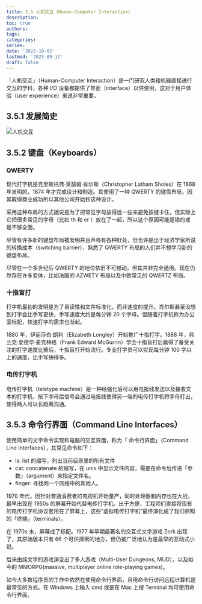 ```yaml
---
title: 3.5 人机交互（Human-Computer Interaction）
description: 
toc: true
authors:
tags:
categories:
series:
date: '2022-10-02'
lastmod: '2023-09-17'
draft: false
---
```

「人机交互」（Human-Computer Interaction）是一门研究人类和机器直接进行交互的学科，各种 I/O 设备都提供了界面（interface）以供使用，这对于用户体验（user experience）来说非常重要。

## 3.5.1 发展简史

![人机交互](https://zyin-1309341307.cos.ap-nanjing.myqcloud.com/note/b0e4350e2399d7b9181a07d0aca4981b-1.jpg)

## 3.5.2 键盘（Keyboards）

### QWERTY

现代打字机是克里斯托弗·莱瑟姆·肖尔斯（Christopher Latham Sholes）在 1868 年发明的，1874 年才完成设计和制造。其使用了一种 QWERTY 的键盘布局，因其取得商业成功所以其他公司开始抄这种设计。

采用这种布局的方式据说是为了把常见字母放得远一些来避免按键卡住，但实际上它把很多常见的字母（比如 th 和 er ）放在了一起，所以这个原因可能是错的或是不够全面。

尽管有许多新的键盘布局被发明并且声称有各种好处，但也许是出于经济学家所说的转换成本（switching barrier），熟悉了 QWERTY 布局的人们并不想学习新的键盘布局。

尽管在一个多世纪后 QWERTY 的地位依旧不可撼动，但其并非完全通用。现在仍然存在许多变体，比如法国的 AZWETY 布局以及中欧常见的 QWERTZ 布局。

### 十指盲打

打字机最初的发明是为了易读性和文件标准化，而非速度的提升。肖尔斯甚至没想到打字会比手写更快，手写速度大约是每分钟 20 个字母。但随着打字机称为办公室标配，快速打字的需求也渐起。

1880 年，伊丽莎白·朗利（Elizabeth Longley）开始推广十指打字。1888 年，弗兰克·爱德华·麦克林格（Frank Edward McGurrin）学会十指盲打后赢得了备受关注的打字速度比赛后，十指盲打开始流行。专业打字员可以实现每分钟 100 字以上的速度，比手写快得多。

### 电传打字机

电传打字机（teletype machine）是一种经强化后可以用电报线发送以及接收文本的打字机，按下字母后信号会通过电报线使得另一端的电传打字机将字母打出，使得两人可以长距离沟通。

## 3.5.3 命令行界面（Command Line Interfaces）

使用简单的文字命令实现和电脑的交互界面，称为「 命令行界面」（Command Line Interfaces），其常见命令如下：

- ls: list 的缩写，列出当前目录里的所有文件
- cat: concatenate 的缩写，在 unix 中显示文件内容，需要在命令后传递「参数」（argument）来指定文件名。
- finger: 寻找同一个网络中的其他人。

1970 年代，因针对普通消费者的电视机开始量产，同时处理器和内存也在大战，最早出现在 1950s 的屏幕开始代替电传打字机。出于方便，工程师们直接将现有的电传打字机协议套用在了屏幕上，这些“虚拟电传打字机”最终演化成了我们熟知的「终端」（terminals）。

在 1970s 末，屏幕成了标配。1977 年早期最著名的交互式文字游戏 Zork 出现了，其原始版本只有 66 个可供探索的地方，但仍被广泛地认为是最早的互动式小说。

后来由纯文字的游戏演变出了多人游戏（Multi-User Dungeons, MUD），以及如今的 MMORPG(massive, multiplayer online role-playing games)。

如今大多数程序员的工作中依然在使用命令行界面，且用命令行访问远程计算机是最常见的方式。在 Windows 上输入 cmd 或是在 Mac 上搜 Terminal 均可使用命令行界面。